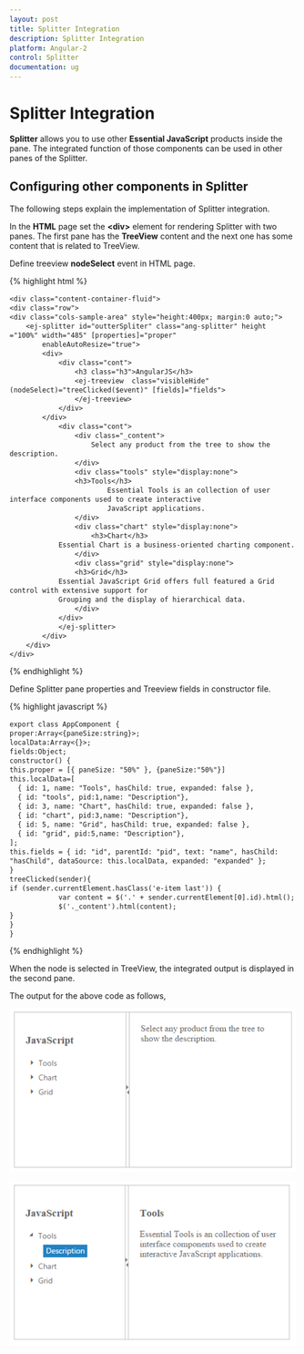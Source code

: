 ```yaml
---
layout: post
title: Splitter Integration
description: Splitter Integration
platform: Angular-2
control: Splitter
documentation: ug
---
```


# Splitter Integration

**Splitter** allows you to use other **Essential JavaScript** products inside the pane. The integrated function of those components can be used in other panes of the Splitter.

## Configuring other components in Splitter

The following steps explain the implementation of Splitter integration.

In the **HTML** page set the **&lt;div&gt;** element for rendering Splitter with two panes. The first pane has the **TreeView** content and the next one has some content that is related to TreeView.

Define treeview **nodeSelect** event in HTML page.


{% highlight html %}

    <div class="content-container-fluid">
    <div class="row">
    <div class="cols-sample-area" style="height:400px; margin:0 auto;">
        <ej-splitter id="outterSpliter" class="ang-splitter" height ="100%" width="485" [properties]="proper"
            enableAutoResize="true">
            <div>					
                <div class="cont">
                    <h3 class="h3">AngularJS</h3>
                    <ej-treeview  class="visibleHide" (nodeSelect)="treeClicked($event)" [fields]="fields">                                
                    </ej-treeview>
                </div>
            </div>                    
                <div class="cont">
                    <div class="_content">
                        Select any product from the tree to show the description.
                    </div>
                    <div class="tools" style="display:none">
                    <h3>Tools</h3>
                            Essential Tools is an collection of user interface components used to create interactive
                            JavaScript applications.
                    </div>
                    <div class="chart" style="display:none">
                        <h3>Chart</h3>
                Essential Chart is a business-oriented charting component.
                    </div>
                    <div class="grid" style="display:none">
                    <h3>Grid</h3>
                Essential JavaScript Grid offers full featured a Grid control with extensive support for
                Grouping and the display of hierarchical data.
                    </div>
                </div>
                </ej-splitter>
            </div>                                     
        </div>
    </div>
{% endhighlight %}

Define Splitter pane properties and Treeview fields in constructor file.

{% highlight javascript %}

    export class AppComponent {
    proper:Array<{paneSize:string}>;
    localData:Array<{}>;
    fields:Object;
    constructor() {
	this.proper = [{ paneSize: "50%" }, {paneSize:"50%"}]
    this.localData=[
      { id: 1, name: "Tools", hasChild: true, expanded: false },
      { id: "tools", pid:1,name: "Description"},
      { id: 3, name: "Chart", hasChild: true, expanded: false },
      { id: "chart", pid:3,name: "Description"},
      { id: 5, name: "Grid", hasChild: true, expanded: false },
      { id: "grid", pid:5,name: "Description"},
    ];
    this.fields = { id: "id", parentId: "pid", text: "name", hasChild: "hasChild", dataSource: this.localData, expanded: "expanded" };
    }
    treeClicked(sender){        
    if (sender.currentElement.hasClass('e-item last')) {
                var content = $('.' + sender.currentElement[0].id).html();
                $('._content').html(content);        
    }
    }
    }

{% endhighlight %}

When the node is selected in TreeView, the integrated output is displayed in the second pane.

The output for the above code as follows,

![](Splitter-Integration_images\Splitter-Integration_img1.png) 

![](Splitter-Integration_images\Splitter-Integration_img2.png) 